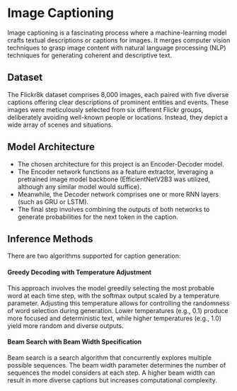 # Image Captioning

Image captioning is a fascinating process where a machine-learning model crafts textual descriptions or captions for images. It merges computer vision techniques to grasp image content with natural language processing (NLP) techniques for generating coherent and descriptive text.

## Dataset 

The Flickr8k dataset comprises 8,000 images, each paired with five diverse captions offering clear descriptions of prominent entities and events. These images were meticulously selected from six different Flickr groups, deliberately avoiding well-known people or locations. Instead, they depict a wide array of scenes and situations.

## Model Architecture
- The chosen architecture for this project is an Encoder-Decoder model.
- The Encoder network functions as a feature extractor, leveraging a pretrained image model backbone (EfficientNetV2B3 was utilized, although any similar model would suffice).
- Meanwhile, the Decoder network comprises one or more RNN layers (such as GRU or LSTM).
- The final step involves combining the outputs of both networks to generate probabilities for the next token in the caption.

## Inference Methods
There are two algorithms supported for caption generation:

#### Greedy Decoding with Temperature Adjustment
This approach involves the model greedily selecting the most probable word at each time step, with the softmax output scaled by a temperature parameter. Adjusting this temperature allows for controlling the randomness of word selection during generation. Lower temperatures (e.g., 0.1) produce more focused and deterministic text, while higher temperatures (e.g., 1.0) yield more random and diverse outputs.

#### Beam Search with Beam Width Specification
Beam search is a search algorithm that concurrently explores multiple possible sequences. The beam width parameter determines the number of sequences the model considers at each step. A higher beam width can result in more diverse captions but increases computational complexity.
